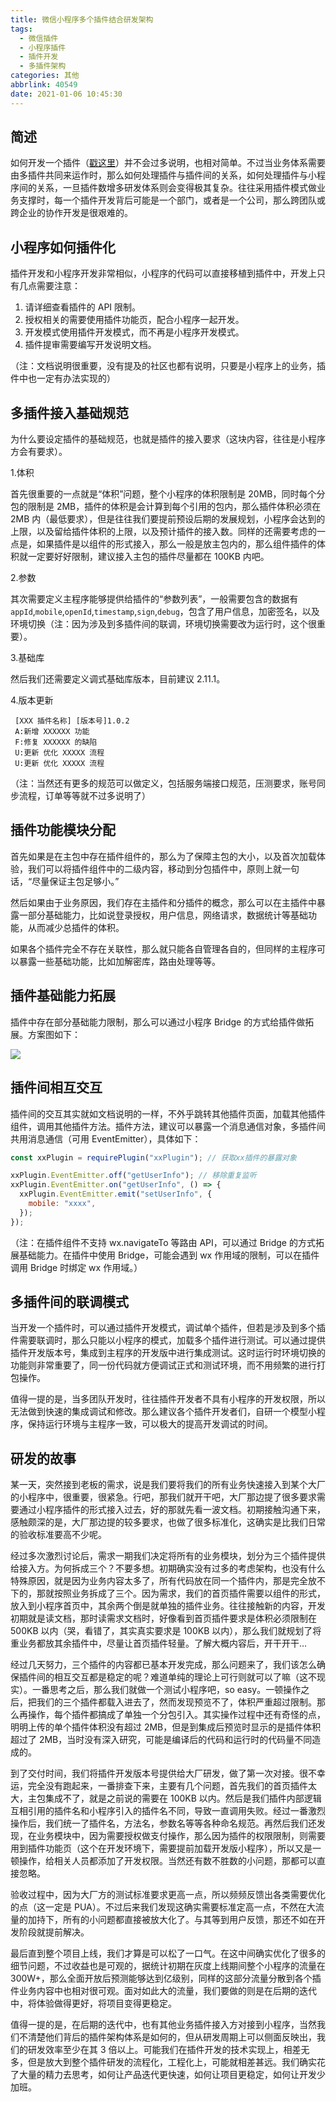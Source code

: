 ```yaml
---
title: 微信小程序多个插件结合研发架构
tags:
  - 微信插件
  - 小程序插件
  - 插件开发
  - 多插件架构
categories: 其他
abbrlink: 40549
date: 2021-01-06 10:45:30
---
```


## 简述

如何开发一个插件（[戳这里](https://developers.weixin.qq.com/miniprogram/dev/framework/plugin/development.html)）并不会过多说明，也相对简单。不过当业务体系需要由多插件共同来运作时，那么如何处理插件与插件间的关系，如何处理插件与小程序间的关系，一旦插件数增多研发体系则会变得极其复杂。往往采用插件模式做业务支撑时，每一个插件开发背后可能是一个部门，或者是一个公司，那么跨团队或跨企业的协作开发是很艰难的。

## 小程序如何插件化

插件开发和小程序开发非常相似，小程序的代码可以直接移植到插件中，开发上只有几点需要注意：

1. 请详细查看插件的 API 限制。
2. 授权相关的需要使用插件功能页，配合小程序一起开发。
3. 开发模式使用插件开发模式，而不再是小程序开发模式。
4. 插件提审需要编写开发说明文档。

（注：文档说明很重要，没有提及的社区也都有说明，只要是小程序上的业务，插件中也一定有办法实现的）

## 多插件接入基础规范

为什么要设定插件的基础规范，也就是插件的接入要求（这块内容，往往是小程序方会有要求）。

1.体积

首先很重要的一点就是“体积”问题，整个小程序的体积限制是 20MB，同时每个分包的限制是 2MB，插件的体积是会计算到每个引用的包内，那么插件体积必须在 2MB 内（最低要求），但是往往我们要提前预设后期的发展规划，小程序会达到的上限，以及留给插件体积的上限，以及预计插件的接入数。同样的还需要考虑的一点是，如果插件是以组件的形式接入，那么一般是放主包内的，那么组件插件的体积就一定要好好限制，建议接入主包的插件尽量都在 100KB 内吧。

2.参数

其次需要定义主程序能够提供给插件的“参数列表”，一般需要包含的数据有`appId`,`mobile`,`openId`,`timestamp`,`sign`,`debug`，包含了用户信息，加密签名，以及环境切换（注：因为涉及到多插件间的联调，环境切换需要改为运行时，这个很重要）。

3.基础库

然后我们还需要定义调式基础库版本，目前建议 2.11.1。

4.版本更新

```
 [XXX 插件名称] [版本号]1.0.2
 A:新增 XXXXXX 功能
 F:修复 XXXXXX 的缺陷
 U:更新 优化 XXXXX 流程
 U:更新 优化 XXXXX 流程
```

（注：当然还有更多的规范可以做定义，包括服务端接口规范，压测要求，账号同步流程，订单等等就不过多说明了）

## 插件功能模块分配

首先如果是在主包中存在插件组件的，那么为了保障主包的大小，以及首次加载体验，我们可以将插件组件中的二级内容，移动到分包插件中，原则上就一句话，“尽量保证主包足够小。”

然后如果由于业务原因，我们存在主插件和分插件的概念，那么可以在主插件中暴露一部分基础能力，比如说登录授权，用户信息，网络请求，数据统计等基础功能，从而减少总插件的体积。

如果各个插件完全不存在关联性，那么就只能各自管理各自的，但同样的主程序可以暴露一些基础功能，比如加解密库，路由处理等等。

## 插件基础能力拓展

插件中存在部分基础能力限制，那么可以通过小程序 Bridge 的方式给插件做拓展。方案图如下：

<img src='https://static.ccrgt.com/images/d041725d-179d-4895-81db-30ca0497285a.png' />

## 插件间相互交互

插件间的交互其实就如文档说明的一样，不外乎跳转其他插件页面，加载其他插件组件，调用其他插件方法。插件方法，建议可以暴露一个消息通信对象，多插件间共用消息通信（可用 EventEmitter），具体如下：

```javascript
const xxPlugin = requirePlugin("xxPlugin"); // 获取xx插件的暴露对象

xxPlugin.EventEmitter.off("getUserInfo"); // 移除重复监听
xxPlugin.EventEmitter.on("getUserInfo", () => {
  xxPlugin.EventEmitter.emit("setUserInfo", {
    mobile: "xxxx",
  });
});
```

（注：在插件组件不支持 wx.navigateTo 等路由 API，可以通过 Bridge 的方式拓展基础能力。在插件中使用 Bridge，可能会遇到 wx 作用域的限制，可以在插件调用 Bridge 时绑定 wx 作用域。）

## 多插件间的联调模式

当开发一个插件时，可以通过插件开发模式，调试单个插件，但若是涉及到多个插件需要联调时，那么只能以小程序的模式，加载多个插件进行测试。可以通过提供插件开发版本号，集成到主程序的开发版中进行集成测试。这时运行时环境切换的功能则非常重要了，同一份代码就方便调试正式和测试环境，而不用频繁的进行打包操作。

值得一提的是，当多团队开发时，往往插件开发者不具有小程序的开发权限，所以无法做到快速的集成调试和修改。那么建议各个插件开发者们，自研一个模型小程序，保持运行环境与主程序一致，可以极大的提高开发调试的时间。

## 研发的故事

某一天，突然接到老板的需求，说是我们要将我们的所有业务快速接入到某个大厂的小程序中，很重要，很紧急。行吧，那我们就开干吧，大厂那边提了很多要求需要通过小程序插件的形式接入过去，好的那就先看一波文档。初期接触沟通下来，感触颇深的是，大厂那边提的较多要求，也做了很多标准化，这确实是比我们日常的验收标准要高不少呢。

经过多次激烈讨论后，需求一期我们决定将所有的业务模块，划分为三个插件提供给接入方。为何拆成三个？不要多想。初期确实没有过多的考虑架构，也没有什么特殊原因，就是因为业务内容太多了，所有代码放在同一个插件内，那是完全放不下的，那就按照业务拆成了三个。因为需求，我们的首页插件需要以组件的形式，放入到小程序首页中，其余两个倒是就单独的插件业务。往往接触新的内容，开发初期就是读文档，那时读需求文档时，好像看到首页插件要求是体积必须限制在 500KB 以内（哭，看错了，其实真实要求是 100KB 以内），那么我们就规划了将重业务都放其余插件中，尽量让首页插件轻量。了解大概内容后，开干开干…

经过几天努力，三个插件的内容都已基本开发完成，那么问题来了，我们该怎么确保插件间的相互交互都是稳定的呢？难道单纯的理论上可行则就可以了嘛（这不现实）。一番思考之后，那么我们就做一个测试小程序吧，so easy。一顿操作之后，把我们的三个插件都载入进去了，然而发现预览不了，体积严重超过限制。那么再操作，每个插件都搞成了单独一个分包引入。其实操作过程中还有奇怪的点，明明上传的单个插件体积没有超过 2MB，但是到集成后预览时显示的是插件体积超过了 2MB，当时没有深入研究，可能是编译后的代码和运行时的代码量不同造成的。

到了交付时间，我们将插件开发版本号提供给大厂研发，做了第一次对接。很不幸运，完全没有跑起来，一番排查下来，主要有几个问题，首先我们的首页插件太大，主包集成不了，就是之前说的需要在 100KB 以内。然后是我们插件内部逻辑互相引用的插件名和小程序引入的插件名不同，导致一直调用失败。经过一番激烈操作后，我们统一了插件名，方法名，参数名等等各种命名规范。再然后我们还发现，在业务模块中，因为需要授权做支付操作，那么因为插件的权限限制，则需要用到插件功能页（这个在开发环境下，需要提前加载开发版小程序），所以又是一顿操作，给相关人员都添加了开发权限。当然还有数不胜数的小问题，那都可以直接忽略。

验收过程中，因为大厂方的测试标准要求更高一点，所以频频反馈出各类需要优化的点（这一定是 PUA）。不过后来我们发现这确实需要标准定高一点，不然在大流量的加持下，所有的小问题都直接被放大化了。与其等到用户反馈，那还不如在开发阶段就提前解决。

最后直到整个项目上线，我们才算是可以松了一口气。在这中间确实优化了很多的细节问题，不过收益也是可观的，据统计初期在灰度上线期间整个小程序的流量在 300W+，那么全面开放后预测能够达到亿级别，同样的这部分流量分散到各个插件业务内容中也相对很可观。面对如此大的流量，我们要做的则是在后期的迭代中，将体验做得更好，将项目变得更稳定。

值得一提的是，在后期的迭代中，也有其他业务插件接入方对接到小程序，当然我们不清楚他们背后的插件架构体系是如何的，但从研发周期上可以侧面反映出，我们的研发效率至少在其 3 倍以上。可能我们在插件开发的技术实现上，相差无多，但是放大到整个插件研发的流程化，工程化上，可能就相差甚远。我们确实花了大量的精力去思考，如何让产品迭代更快速，如何让项目更稳定，如何让开发少加班。
